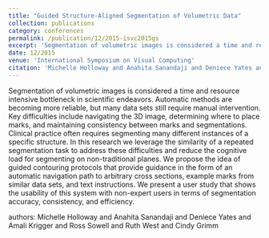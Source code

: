 ```yaml
---
title: "Guided Structure-Aligned Segmentation of Volumetric Data"
collection: publications
category: conferences
permalink: /publication/12/2015-isvc2015gs
excerpt: 'Segmentation of volumetric images is considered a time and resource intensive bottleneck in scientific endeavors. Automatic methods are becoming more reliable,  but many data sets still require manual intervention. Key difficulties include navigating the 3D image,  determining where to place marks,  and maintaining consistency between marks and segmentations. Clinical practice often requires segmenting many different instances of a specific structure. In this research we leverage the similarity of a repeated segmentation task to address these difficulties and reduce the cognitive load for segmenting on non-traditional planes. We propose the idea of guided contouring protocols that provide guidance in the form of an automatic navigation path to arbitrary cross sections,  example marks from similar data sets,  and text instructions. We present a user study that shows the usability of this system with non-expert users in terms of segmentation accuracy,  consistency,  and efficiency.  , '
date: 12/2015
venue: 'International Symposium on Visual Computing'
citation: 'Michelle Holloway and Anahita Sanandaji and Deniece Yates and Amali Krigger and Ross Sowell and Ruth West and Cindy Grimm'
---
```

Segmentation of volumetric images is considered a time and resource intensive bottleneck in scientific endeavors. Automatic methods are becoming more reliable,  but many data sets still require manual intervention. Key difficulties include navigating the 3D image,  determining where to place marks,  and maintaining consistency between marks and segmentations. Clinical practice often requires segmenting many different instances of a specific structure. In this research we leverage the similarity of a repeated segmentation task to address these difficulties and reduce the cognitive load for segmenting on non-traditional planes. We propose the idea of guided contouring protocols that provide guidance in the form of an automatic navigation path to arbitrary cross sections,  example marks from similar data sets,  and text instructions. We present a user study that shows the usability of this system with non-expert users in terms of segmentation accuracy,  consistency,  and efficiency.  

authors: Michelle Holloway and Anahita Sanandaji and Deniece Yates and Amali Krigger and Ross Sowell and Ruth West and Cindy Grimm